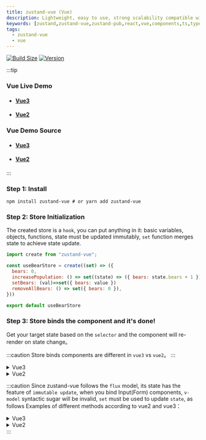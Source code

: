 ```yaml
---
title: zustand-vue (Vue)
description: Lightweight, easy to use, strong scalability compatible with vue front-end state management solution - zustand-vue
keywords: [zustand,zustand-vue,zustand-pub,react,vue,components,ts,typescript,Cross-Application,Cross-Framework,share state,share data, js, javascript]
tags:
  - zustand-vue
  - vue
---
```



[![Build Size](https://img.shields.io/bundlephobia/minzip/zustand-vue?label=bundle%20size)](https://bundlephobia.com/result?p=zustand-vue)
[![Version](https://img.shields.io/npm/v/zustand-vue?style=flat)](https://www.npmjs.com/package/zustand-vue)
<!-- [![Downloads](https://img.shields.io/npm/dt/zustand-vue.svg?style=flat)](https://www.npmjs.com/package/zustand-vue) -->

:::tip
### Vue Live Demo
- #### [Vue3](https://codesandbox.io/s/sleepy-feynman-fwqhoe?file=/src/components/Action2.vue)
- #### [Vue2](https://codesandbox.io/s/strange-agnesi-zzwpzg?file=/src/components/Action.vue)

### Vue Demo Source
- #### [Vue3](https://github.com/AwesomeDevin/zustand-vue/tree/main/demos/vue3)
- #### [Vue2](https://github.com/AwesomeDevin/zustand-vue/tree/main/demos/vue2) 
:::
### Step 1: Install 
```shell
npm install zustand-vue # or yarn add zustand-vue
```

### Step 2: Store Initialization
The created store is a `hook`, you can put anything in it: basic variables, objects, functions, state must be updated immutably, `set` function merges state to achieve state update.
```js
import create from "zustand-vue";

const useBearStore = create((set) => ({
  bears: 0,
  increasePopulation: () => set((state) => ({ bears: state.bears + 1 })),
  setBears: (val)=>set({ bears: value })
  removeAllBears: () => set({ bears: 0 }),
}))

export default useBearStore
```

### Step 3: Store binds the component and it's done!
Get your target state based on the `selector` and the component will re-render on state change。

:::caution
Store binds components are different in `vue3` vs `vue2`。
:::

<details>
<summary>Vue3</summary>

#### Get target state：bears
- Method 1： Select the state in `setup`
```js
<template>
  <div>store.bears: {{ bears }}</div>
</template>
<script setip>
import useBearStore from "./store";
const bears = useBearStore((state) => state.bears)
</script>
``` 

- Method 2：Initialize data based on `useBearStore`
```js
<template>
  <div>store.bears: {{ bears }}</div>
</template>
<script>
import useBearStore from "./store";
export default {
  data() {
    return {
      bears: useBearStore((state) => state.bears),
    };
  }
};
</script>
```

#### Update target state：bears
- Method 1: Triggers changes in `setup`
```js
<script setup lang="ts">
import useBearStore from "./store";
const increasePopulation = useBearStore((state) => state.increasePopulation);
const removeAllBears = useBearStore((state) => state.removeAllBears);
</script>

<template>
  <button @click="increasePopulation">increasePopulation</button>
  <button @click="removeAllBears">removeAllBears</button>
</template>
```

- Method 2: Triggers changes based on `store` initialize `methods`
```js
<script>
import useBearStore from "./store";
const increasePopulation = useBearStore((state) => state.increasePopulation);
const removeAllBears = useBearStore((state) => state.removeAllBears);

export default {
  methods: {
    increasePopulation,
    removeAllBears,
  },
};
</script>

<template>
  <button @click="increasePopulation">increasePopulation</button>
  <button @click="removeAllBears">removeAllBears</button>
</template>

```

- Method 3: Changes based on `methods` call function
```js
<script>
import useBearStore from "./store";

const increase = useBearStore((state) => state.increasePopulation);
const remove = useBearStore((state) => state.removeAllBears);

export default {
  methods: {
    increasePopulation() {
      increase();
    },
    removeAllBears() {
      remove();
    },
  },
};
</script>

<template>
  <button @click="increasePopulation">increasePopulation</button>
  <button @click="removeAllBears">removeAllBears</button>
</template>
```
</details>

<details>
<summary>Vue2</summary>

#### Get target state：bears

:::warning
In the vue2 environment, due to compatibility issues, `selector` is not recommended. It is recommended to use `useBearStore()` to get the state
:::

```js
<template>
  <div>store.bears: {{ Store.bears }}</div>
</template>

<script>
import useBearStore from "./store";
export default {
  data() {
    return {
      Store: useBearStore(),
    };
  },
};
</script>
```
It can also be used with `computed`
```js
<template>
  <div>store.bears: {{ bears }}</div>
</template>

<script>
import useBearStore from "./store";
export default {
  data() {
    return {
      Store: useBearStore(),
    };
  },
  computed: {
    bears() {
      return this.store.bears;
    },
  },
};
</script>
```

#### Update target state：bears

- Method 1: Triggers changes based on `store` initialize `methods`
```js
<script>
import useBearStore from "./store";
const increasePopulation = useBearStore((state) => state.increasePopulation);
const removeAllBears = useBearStore((state) => state.removeAllBears);

export default {
  methods: {
    increasePopulation,
    removeAllBears,
  },
};
</script>

<template>
  <button @click="increasePopulation">increasePopulation</button>
  <button @click="removeAllBears">removeAllBears</button>
</template>
```


- Method 2: Changes based on `methods` call function
```js
<script>
import useBearStore from "./store";

const increase = useBearStore((state) => state.increasePopulation);
const remove = useBearStore((state) => state.removeAllBears);

export default {
  methods: {
    increasePopulation() {
      increase();
    },
    removeAllBears() {
      remove();
    },
  },
};
</script>

<template>
  <button @click="increasePopulation">increasePopulation</button>
  <button @click="removeAllBears">removeAllBears</button>
</template>
```
</details>

:::caution
Since zustand-vue follows the `flux` model, its state has the feature of `immutable update`, when you bind Input(Form) components, `v-model` syntactic sugar will be invalid, `set` must be used to update `state`, as follows Examples of different methods according to vue2 and vue3：

<details>
<summary>Vue3</summary>

- Method 1
```js
<template>
  <input v-model="bears" @input="handleChange" />
  {/* or <input :bind="bears" @input="handleChange" /> */}
</template>

<script setup>
  import useBearStore from "./store";
  const setBears = useBearStore((state) => state.setBears);
  const handleChange = (e) => { setBears(e.target.value) }
</script>
```

- Method 2
```js
<template>
  <input v-model="bears" @input="handleChange" />
  {/* or <input :bind="bears" @input="handleChange" /> */}
</template>
<script>
import useBearStore from "./store";

const setBears = useBearStore((state) => state.setBears);

export default {
  data() {
    return {
      bears: useBearStore((state) => state.bears),
    };
  },
  methods: {
    handleChange(e){
      setBears(e.target.value)
    }
  }
};
</script>
```
</details>



<details>
<summary>Vue2</summary>

- Method1 1
```js
<template>
  <input v-model="bears" />
</template>
<script>
import useBearStore from "./store";

const setBears = useBearStore((state) => state.setBears);

export default {
  data() {
    return {
      store: useBearStore(),
    };
  },
  computed:{
    bears:{
      get(){
        return this.store.bears
      },
      set(val){
        setBears(val)
      }
    }
  }
};
</script>
```

- Method 2
```js
<template>
  <input v-model="store.bears" @input="handleChange" />
  {/* or <input :bind="bears" @input="handleChange" /> */}
</template>
<script>
import useBearStore from "./store";

const setBears = useBearStore((state) => state.setBears);

export default {
  data() {
    return {
      store: useBearStore(),
    };
  },
  methods:{
    handleChange(e){
      setBears(e.target.value)
    }
  }
};
</script>
```
</details>
:::
